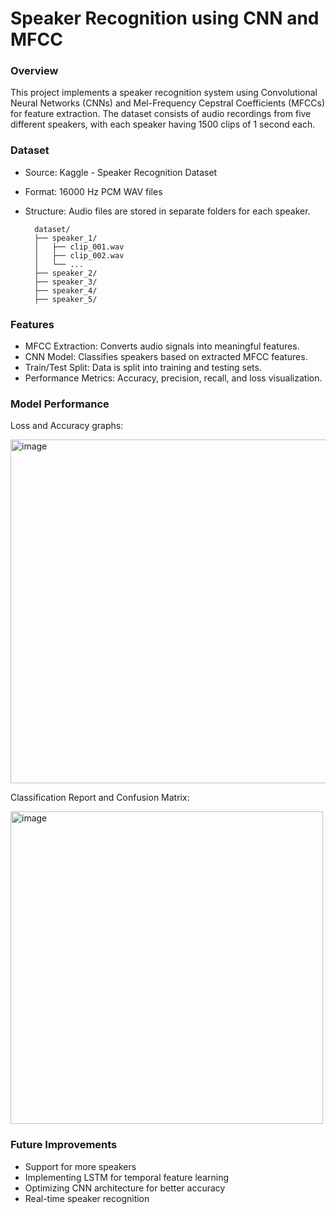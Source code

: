 # Speaker Recognition using CNN and MFCC  

### Overview

This project implements a speaker recognition system using Convolutional Neural Networks (CNNs) and Mel-Frequency Cepstral Coefficients (MFCCs) for feature extraction. The dataset consists of audio recordings from five different speakers, with each speaker having 1500 clips of 1 second each.

### Dataset

- Source: Kaggle - Speaker Recognition Dataset
- Format: 16000 Hz PCM WAV files
- Structure: Audio files are stored in separate folders for each speaker.

        dataset/
        ├── speaker_1/
        │   ├── clip_001.wav
        │   ├── clip_002.wav
        │   └── ...
        ├── speaker_2/
        ├── speaker_3/
        ├── speaker_4/
        ├── speaker_5/

### Features

- MFCC Extraction: Converts audio signals into meaningful features.
- CNN Model: Classifies speakers based on extracted MFCC features.
- Train/Test Split: Data is split into training and testing sets.
- Performance Metrics: Accuracy, precision, recall, and loss visualization.

### Model Performance
Loss and Accuracy graphs:  

<img width="550" height="550" alt="image" src="https://github.com/user-attachments/assets/ba039b6a-eccd-473c-93b5-b352896eb658" /> 

Classification Report and Confusion Matrix:

<img width="500" height="500" alt="image" src="https://github.com/user-attachments/assets/3dc7b7b4-c248-4107-88e9-cd4d016abd7c" />


### Future Improvements

- Support for more speakers
- Implementing LSTM for temporal feature learning
- Optimizing CNN architecture for better accuracy
- Real-time speaker recognition
